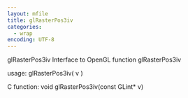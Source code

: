 ```yaml
---
layout: mfile
title: glRasterPos3iv
categories:
  - wrap
encoding: UTF-8
---
```


glRasterPos3iv  Interface to OpenGL function glRasterPos3iv

usage:  glRasterPos3iv( v )

C function:  void glRasterPos3iv(const GLint\* v)